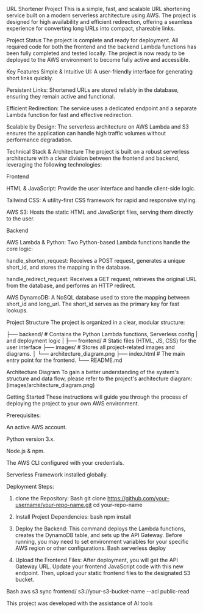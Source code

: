  URL Shortener Project
 This is a simple, fast, and scalable URL shortening service built on a modern serverless architecture using AWS. The project is designed for high availability and efficient redirection, offering a seamless experience for converting long URLs into compact, shareable links.

Project Status
The project is complete and ready for deployment. All required code for both the frontend and the backend Lambda functions has been fully completed and tested locally. The project is now ready to be deployed to the AWS environment to become fully active and accessible.

Key Features
Simple & Intuitive UI: A user-friendly interface for generating short links quickly.

Persistent Links: Shortened URLs are stored reliably in the database, ensuring they remain active and functional.

Efficient Redirection: The service uses a dedicated endpoint and a separate Lambda function for fast and effective redirection.

Scalable by Design: The serverless architecture on AWS Lambda and S3 ensures the application can handle high traffic volumes without performance degradation.

Technical Stack & Architecture
The project is built on a robust serverless architecture with a clear division between the frontend and backend, leveraging the following technologies:

Frontend

HTML & JavaScript: Provide the user interface and handle client-side logic.

Tailwind CSS: A utility-first CSS framework for rapid and responsive styling.

AWS S3: Hosts the static HTML and JavaScript files, serving them directly to the user.

Backend

AWS Lambda & Python: Two Python-based Lambda functions handle the core logic:

handle_shorten_request: Receives a POST request, generates a unique short_id, and stores the mapping in the database.

handle_redirect_request: Receives a GET request, retrieves the original URL from the database, and performs an HTTP redirect.

AWS DynamoDB: A NoSQL database used to store the mapping between short_id and long_url. The short_id serves as the primary key for fast lookups.

Project Structure
The project is organized in a clear, modular structure:


├── backend/                 # Contains the Python Lambda functions, Serverless config
|                              and deployment logic
|
├── frontend/                # Static files (HTML, JS, CSS) for the user interface
├── images/                  # Stores all project-related images and diagrams.
│   └── architecture_diagram.png
├── index.html               # The main entry point for the frontend.
└── README.md                    


Architecture Diagram
To gain a better understanding of the system's structure and data flow, please refer to the project's architecture diagram: (images/architecture_diagram.png)

Getting Started
These instructions will guide you through the process of deploying the project to your own AWS environment.

Prerequisites:

An active AWS account.

Python version 3.x.

Node.js & npm.

The AWS CLI configured with your credentials.

Serverless Framework installed globally.

Deployment Steps:

1. clone the Repository:
   Bash
   git clone https://github.com/your-username/your-repo-name.git
   cd your-repo-name

2. Install Project Dependencies:
   bash
   npm install

3. Deploy the Backend:
This command deploys the Lambda functions, creates the DynamoDB table, and sets up the API Gateway. Before running, you may need to set environment variables for your specific AWS region or other configurations.
   Bash
   serverless deploy


4. Upload the Frontend Files:
After deployment, you will get the API Gateway URL. Update your frontend JavaScript code with this new endpoint. Then, upload your static frontend files to the designated S3 bucket.

Bash
aws s3 sync frontend/ s3://your-s3-bucket-name --acl public-read

This project was developed with the assistance of AI tools

